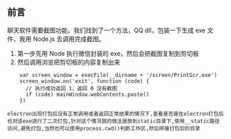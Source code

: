 ## 前言
聊天软件需要截图功能。我们找到了一个方法，QQ dll，包装一下生成 exe 文件，我用 Node.js 去调用完成截图。

1. 第一步先用 Node 执行微信封装的 exe，然后会把截图复制到剪切板
2. 然后调用浏览把剪切板的内容复制出来
```
    var screen_window = execFile(__dirname + '/screen/PrintScr.exe')
    screen_window.on('exit', function (code) {
      // 执行成功返回 1，返回 0 没有截图
      if (code) mainWindow.webContents.paste()
    })
```

```
electron出现打包后没有正常调用或者返回正常结果的情况下,查看是否是在electron打包后也对该exe进行了二次打包,针对这个情况我的做法是放到static目录下,使用__static路径访问,避免打包,当然也可以使用process.cwd()判断工作区,然后拼接打包后的目录
```

